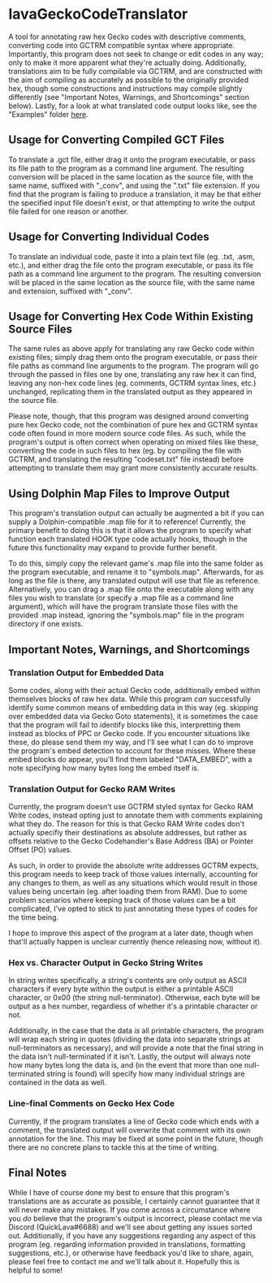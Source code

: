 # lavaGeckoCodeTranslator
A tool for annotating raw hex Gecko codes with descriptive comments, converting code into GCTRM compatible syntax where appropriate. Importantly, this program does not seek to change or edit codes in any way; only to make it more apparent what they're actually doing.
Additionally, translations aim to be fully compilable via GCTRM, and are constructed with the aim of compiling as accurately as possible to the originally provided hex, though some constructions and instructions may compile slightly differently (see "Important Notes, Warnings, and Shortcomings" section below).
Lastly, for a look at what translated code output looks like, see the "Examples" folder [here](https://github.com/QuickLava/lavaGeckoCodeTranslator/tree/master/lavaGeckoCodeTranslator/Examples).

## Usage for Converting Compiled GCT Files
To translate a .gct file, either drag it onto the program executable, or pass its file path to the program as a command line argument. The resulting conversion will be placed in the same location as the source file, with the same name, suffixed with "\_conv", and using the ".txt" file extension. If you find that the program is failing to produce a translation, it may be that either the specified input file doesn't exist, or that attempting to write the output file failed for one reason or another.

## Usage for Converting Individual Codes
To translate an individual code, paste it into a plain text file (eg. .txt, .asm, etc.), and either drag the file onto the program executable, or pass its file path as a command line argument to the program. The resulting conversion will be placed in the same location as the source file, with the same name and extension, suffixed with "\_conv".

## Usage for Converting Hex Code Within Existing Source Files
The same rules as above apply for translating any raw Gecko code within existing files; simply drag them onto the program executable, or pass their file paths as command line arguments to the program. The program will go through the passed in files one by one, translating any raw hex it can find, leaving any non-hex code lines (eg. comments, GCTRM syntax lines, etc.) unchanged, replicating them in the translated output as they appeared in the source file.

Please note, though, that this program was designed around converting pure hex Gecko code, not the combination of pure hex and GCTRM syntax code often found in more modern source code files. As such, while the program's output is often correct when operating on mixed files like these, converting the code in such files to hex (eg. by compiling the file with GCTRM, and translating the resulting "codeset.txt" file instead) before attempting to translate them may grant more consistently accurate results.

## Using Dolphin Map Files to Improve Output
This program's translation output can actually be augmented a bit if you can supply a Dolphin-compatible .map file for it to reference!
Currently, the primary benefit to doing this is that it allows the program to specify what function each translated HOOK type code actually hooks, though in the future this functionality may expand to provide further benefit.

To do this, simply copy the relevant game's .map file into the same folder as the program executable, and rename it to "symbols.map". Afterwards, for as long as the file is there, any translated output will use that file as reference.
Alternatively, you can drag a .map file onto the executable along with any files you wish to translate (or specify a .map file as a command line argument), which will have the program translate those files with the provided .map instead, ignoring the "symbols.map" file in the program directory if one exists.

## Important Notes, Warnings, and Shortcomings
### Translation Output for Embedded Data
Some codes, along with their actual Gecko code, additionally embed within themselves blocks of raw hex data. While this program *can* successfully identify some common means of embedding data in this way (eg. skipping over embedded data via Gecko Goto statements), it is sometimes the case that the program will fail to identify blocks like this, interpretting them instead as blocks of PPC or Gecko code.
If you encounter situations like these, do please send them my way, and I'll see what I can do to improve the program's embed detection to account for these misses. Where these embed blocks do appear, you'll find them labeled "DATA_EMBED", with a note specifying how many bytes long the embed itself is.

### Translation Output for Gecko RAM Writes
Currently, the program doesn't use GCTRM styled syntax for Gecko RAM Write codes, instead opting just to annotate them with comments explaining what they do.
The reason for this is that Gecko RAM Write codes don't actually specifiy their destinations as absolute addresses, but rather as offsets relative to the Gecko Codehandler's Base Address (BA) or Pointer Offset (PO) values.

As such, in order to provide the absolute write addresses GCTRM expects, this program needs to keep track of those values internally, accounting for any changes to them, as well as any situations which would result in those values being uncertain (eg. after loading them from RAM).
Due to some problem scenarios where keeping track of those values can be a bit complicated, I've opted to stick to just annotating these types of codes for the time being.

I hope to improve this aspect of the program at a later date, though when that'll actually happen is unclear currently (hence releasing now, without it).

### Hex vs. Character Output in Gecko String Writes
In string writes specifically, a string's contents are only output as ASCII characters if every byte within the output is either a printable ASCII character, or 0x00 (the string null-terminator). Otherwise, each byte will be output as a hex number, regardless of whether it's a printable character or not.

Additionally, in the case that the data *is* all printable characters, the program will wrap each string in quotes (dividing the data into separate strings at null-terminators as necessary), and will provide a note that the final string in the data isn't null-terminated if it isn't.
Lastly, the output will always note how many bytes long the data is, and (in the event that more than one null-terminated string is found) will specify how many individual strings are contained in the data as well. 

### Line-final Comments on Gecko Hex Code
Currently, if the program translates a line of Gecko code which ends with a comment, the translated output will overwrite that comment with its own annotation for the line. This may be fixed at some point in the future, though there are no concrete plans to tackle this at the time of writing.

## Final Notes
While I have of course done my best to ensure that this program's translations are as accurate as possible, I certainly cannot guarantee that it will never make any mistakes.
If you come across a circumstance where you *do* believe that the program's output is incorrect, please contact me via Discord (QuickLava#6688) and we'll see about getting any issues sorted out.
Additionally, if you have any suggestions regarding any aspect of this program (eg. regarding information provided in translations, formatting suggestions, etc.), or otherwise have feedback you'd like to share, again, please feel free to contact me and we'll talk about it. Hopefully this is helpful to some!
